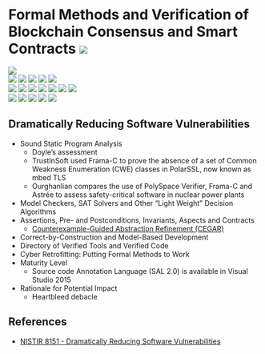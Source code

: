 # Formal Methods and Verification of Blockchain Consensus and Smart Contracts ![](https://img.shields.io/badge/-Live-brightgreen)
![](https://img.shields.io/badge/Batch-Ph.D-green) <br/>
![](https://img.shields.io/badge/Focus-Blockchain-yellow) ![](https://img.shields.io/badge/Focus-Smart_Contracts-yellow) ![](https://img.shields.io/badge/Focus-Languages-yellow) ![](https://img.shields.io/badge/Focus-DASP-yellow) ![](https://img.shields.io/badge/Focus-SWC-yellow) <br/>
![](https://img.shields.io/badge/Blockchain-Bitcoin-blue) ![](https://img.shields.io/badge/Blockchain-Ethereum-blue) ![](https://img.shields.io/badge/Blockchain-Hyperledger-blue) ![](https://img.shields.io/badge/Blockchain-EOS-blue) ![](https://img.shields.io/badge/Blockchain-Cardano-blue) ![](https://img.shields.io/badge/Blockchain-Solana-blue) ![](https://img.shields.io/badge/Blockchain-Tezos-blue) <br/>
![](https://img.shields.io/badge/FM-Model_Checking-purple) ![](https://img.shields.io/badge/FM-Theorem_Proving-purple) ![](https://img.shields.io/badge/FM-Symbolic_Concolic_Execution-purple) ![](https://img.shields.io/badge/FM-Program_Verification-purple) ![](https://img.shields.io/badge/FM-Run_Time_Verification-purple)

## Dramatically Reducing Software Vulnerabilities

- Sound Static Program Analysis
  - Doyle’s assessment
  - TrustInSoft used Frama-C to prove the absence of a set of Common Weakness Enumeration (CWE) classes in PolarSSL, now known as mbed TLS
  - Ourghanlian compares the use of PolySpace Verifier, Frama-C and Astrée to assess safety-critical software in nuclear power plants
- Model Checkers, SAT Solvers and Other “Light Weight” Decision Algorithms
- Assertions, Pre- and Postconditions, Invariants, Aspects and Contracts
  - [Counterexample-Guided Abstraction Refinement (CEGAR)](https://web.stanford.edu/class/cs357/cegar.pdf)
- Correct-by-Construction and Model-Based Development
- Directory of Verified Tools and Verified Code
- Cyber Retrofitting: Putting Formal Methods to Work
- Maturity Level
  - Source code Annotation Language (SAL 2.0) is available in Visual Studio 2015
- Rationale for Potential Impact
  - Heartbleed debacle


## References
- [NISTIR 8151 - Dramatically Reducing Software Vulnerabilities](https://nvlpubs.nist.gov/nistpubs/ir/2016/NIST.IR.8151.pdf)
